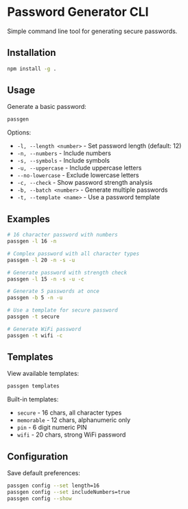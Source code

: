 # Password Generator CLI

Simple command line tool for generating secure passwords.

## Installation

```bash
npm install -g .
```

## Usage

Generate a basic password:
```bash
passgen
```

Options:
- `-l, --length <number>` - Set password length (default: 12)
- `-n, --numbers` - Include numbers
- `-s, --symbols` - Include symbols  
- `-u, --uppercase` - Include uppercase letters
- `--no-lowercase` - Exclude lowercase letters
- `-c, --check` - Show password strength analysis
- `-b, --batch <number>` - Generate multiple passwords
- `-t, --template <name>` - Use a password template

## Examples

```bash
# 16 character password with numbers
passgen -l 16 -n

# Complex password with all character types
passgen -l 20 -n -s -u

# Generate password with strength check
passgen -l 15 -n -s -u -c

# Generate 5 passwords at once
passgen -b 5 -n -u

# Use a template for secure password
passgen -t secure

# Generate WiFi password
passgen -t wifi -c
```

## Templates

View available templates:
```bash
passgen templates
```

Built-in templates:
- `secure` - 16 chars, all character types
- `memorable` - 12 chars, alphanumeric only
- `pin` - 6 digit numeric PIN
- `wifi` - 20 chars, strong WiFi password

## Configuration

Save default preferences:
```bash
passgen config --set length=16
passgen config --set includeNumbers=true
passgen config --show
```